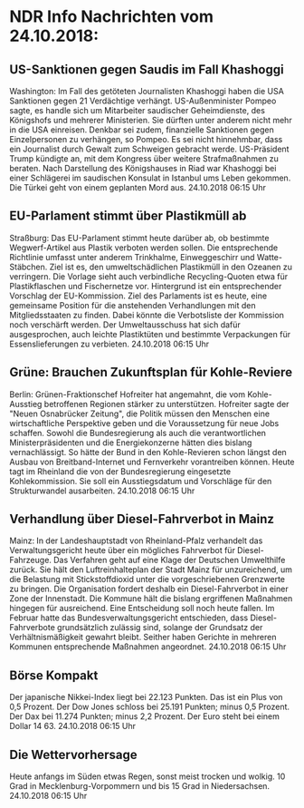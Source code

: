 # NDR Info Nachrichten vom 24.10.2018:


## US-Sanktionen gegen Saudis im Fall Khashoggi
Washington:	Im Fall des getöteten Journalisten Khashoggi haben die USA Sanktionen gegen 21 Verdächtige verhängt. US-Außenminister Pompeo sagte, es handle sich um Mitarbeiter saudischer Geheimdienste, des Königshofs und mehrerer Ministerien. Sie dürften unter anderem nicht mehr in die USA einreisen. Denkbar sei zudem, finanzielle Sanktionen gegen Einzelpersonen zu verhängen, so Pompeo. Es sei nicht hinnehmbar, dass ein Journalist durch Gewalt zum Schweigen gebracht werde. US-Präsident Trump kündigte an, mit dem Kongress über weitere Strafmaßnahmen zu beraten. Nach Darstellung des Königshauses in Riad war Khashoggi bei einer Schlägerei im saudischen Konsulat in Istanbul ums Leben gekommen. Die Türkei geht von einem geplanten Mord aus. 24.10.2018 06:15 Uhr 

## EU-Parlament stimmt über Plastikmüll ab
Straßburg: Das EU-Parlament stimmt heute darüber ab, ob bestimmte Wegwerf-Artikel aus Plastik verboten werden sollen. Die entsprechende Richtlinie umfasst unter anderem Trinkhalme, Einweggeschirr und Watte-Stäbchen. Ziel ist es, den umweltschädlichen Plastikmüll in den Ozeanen zu verringern. Die Vorlage sieht auch verbindliche Recycling-Quoten etwa für Plastikflaschen und Fischernetze vor. Hintergrund ist ein entsprechender Vorschlag der EU-Kommission. Ziel des Parlaments ist es heute, eine gemeinsame Position für die anstehenden Verhandlungen mit den Mitgliedsstaaten zu finden. Dabei könnte die Verbotsliste der Kommission noch verschärft werden. Der Umweltausschuss hat sich dafür ausgesprochen, auch leichte Plastiktüten und bestimmte Verpackungen für Essenslieferungen zu verbieten. 24.10.2018 06:15 Uhr 

## Grüne: Brauchen Zukunftsplan für Kohle-Reviere
Berlin:	Grünen-Fraktionschef Hofreiter hat angemahnt, die vom Kohle-Ausstieg betroffenen Regionen stärker zu unterstützen. Hofreiter sagte der "Neuen Osnabrücker Zeitung", die Politik müssen den Menschen eine wirtschaftliche Perspektive geben und die Voraussetzung für neue Jobs schaffen. Sowohl die Bundesregierung als auch die verantwortlichen Ministerpräsidenten und die Energiekonzerne hätten dies bislang vernachlässigt. So hätte der Bund in den Kohle-Revieren schon längst den Ausbau von Breitband-Internet und Fernverkehr vorantreiben können. Heute tagt im Rheinland die von der Bundesregierung eingesetzte Kohlekommission. Sie soll ein Ausstiegsdatum und Vorschläge für den Strukturwandel ausarbeiten. 24.10.2018 06:15 Uhr 

## Verhandlung über Diesel-Fahrverbot in Mainz
Mainz:	In der Landeshauptstadt von Rheinland-Pfalz verhandelt das Verwaltungsgericht heute über ein mögliches Fahrverbot für Diesel-Fahrzeuge. Das Verfahren geht auf eine Klage der Deutschen Umwelthilfe zurück. Sie hält den Luftreinhalteplan der Stadt Mainz für unzureichend, um die Belastung mit Stickstoffdioxid unter die vorgeschriebenen Grenzwerte zu bringen. Die Organisation fordert deshalb ein Diesel-Fahrverbot in einer Zone der Innenstadt. Die Kommune hält die bislang ergriffenen Maßnahmen hingegen für ausreichend. Eine Entscheidung soll noch heute fallen. Im Februar hatte das Bundesverwaltungsgericht entschieden, dass Diesel-Fahrverbote grundsätzlich zulässig sind, solange der Grundsatz der Verhältnismäßigkeit gewahrt bleibt. Seither haben Gerichte in mehreren Kommunen entsprechende Maßnahmen angeordnet. 24.10.2018 06:15 Uhr 

## Börse Kompakt
Der japanische Nikkei-Index liegt bei 22.123 Punkten. Das ist ein Plus von 0,5 Prozent. Der Dow Jones schloss bei 25.191 Punkten; minus 0,5 Prozent. Der Dax bei 11.274 Punkten; minus 2,2 Prozent. Der Euro steht bei einem Dollar 14 63. 24.10.2018 06:15 Uhr 

## Die Wettervorhersage
Heute anfangs im Süden etwas Regen, sonst meist trocken und wolkig. 10 Grad in Mecklenburg-Vorpommern und bis 15 Grad in Niedersachsen. 24.10.2018 06:15 Uhr 
